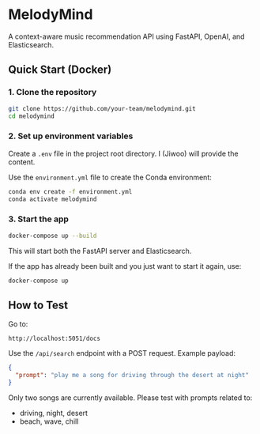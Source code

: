 # MelodyMind

A context-aware music recommendation API using FastAPI, OpenAI, and Elasticsearch.

## Quick Start (Docker)

### 1. Clone the repository

```bash
git clone https://github.com/your-team/melodymind.git
cd melodymind
````

### 2. Set up environment variables

Create a `.env` file in the project root directory. I (Jiwoo) will provide the content.

Use the `environment.yml` file to create the Conda environment:

```bash
conda env create -f environment.yml
conda activate melodymind
```

### 3. Start the app

```bash
docker-compose up --build
```

This will start both the FastAPI server and Elasticsearch.

If the app has already been built and you just want to start it again, use:

```bash
docker-compose up
```

## How to Test

Go to:

```
http://localhost:5051/docs
```

Use the `/api/search` endpoint with a POST request. Example payload:
```json
{
  "prompt": "play me a song for driving through the desert at night"
}
```

Only two songs are currently available. Please test with prompts related to:

* driving, night, desert
* beach, wave, chill
